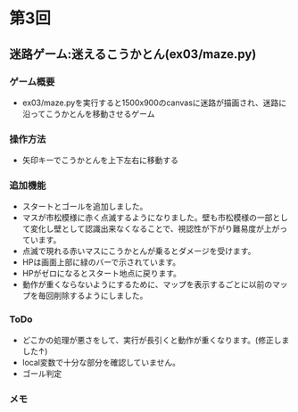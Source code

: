 # 第3回
## 迷路ゲーム:迷えるこうかとん(ex03/maze.py)
### ゲーム概要
- ex03/maze.pyを実行すると1500x900のcanvasに迷路が描画され、迷路に沿ってこうかとんを移動させるゲーム
### 操作方法
- 矢印キーでこうかとんを上下左右に移動する
### 追加機能
- スタートとゴールを追加しました。
- マスが市松模様に赤く点滅するようになりました。壁も市松模様の一部として変化し壁として認識出来なくなることで、視認性が下がり難易度が上がっています。
- 点滅で現れる赤いマスにこうかとんが乗るとダメージを受けます。
- HPは画面上部に緑のバーで示されています。
- HPがゼロになるとスタート地点に戻ります。
- 動作が重くならないようにするために、マップを表示するごとに以前のマップを毎回削除するようにしました。
### ToDo
- どこかの処理が悪さをして、実行が長引くと動作が重くなります。(修正しました↑)
- local変数で十分な部分を確認していません。
- ゴール判定
### メモ


